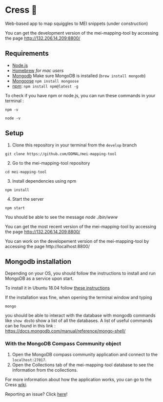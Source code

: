 # Cress 🎵
Web-based app to map squiggles to MEI snippets (under construction)

You can get the development version of the mei-mapping-tool by accessing the page http://132.206.14.209:8800/

## Requirements
* [Node.js](https://nodejs.org/en/download/)
* [Homebrew](https://brew.sh/) *for mac users*
* [Mongodb](https://docs.mongodb.com/manual/installation/) Make sure MongoDB is installed (`brew install mongodb`)
* [Mongoose](https://mongoosejs.com/docs/) `npm install mongoose`
* [npm](https://www.npmjs.com/get-npm):
 `npm install npm@latest -g` 
 
 To check if you have npm or node.js, you can run these commands in your terminal :
 
  `npm -v`
 
  `node -v`

## Setup

1. Clone this repository in your terminal from the `develop` branch

  `git clone https://github.com/DDMAL/mei-mapping-tool`

2. Go to the mei-mapping-tool repository

  `cd mei-mapping-tool`

3. Install dependencies using npm

  `npm install`

4. Start the server

  `npm start`
  
  You should be able to see the message *node ./bin/www*

You can get the most recent version of the mei-mapping-tool by accessing the page http://132.206.14.209:8800/

You can work on the developement version of the mei-mapping-tool by accessing the page http://localhost:8800/

## Mongodb installation

Depending on your OS, you should follow the instructions to install and run MongoDB as a service upon start.

To install it in Ubuntu 18.04 follow [these instructions](https://docs.mongodb.com/manual/tutorial/install-mongodb-on-ubuntu/)
  
If the installation was fine, when opening the terminal window and typing
 
`mongo`
  
you should be able to interact with the database with mongodb commands like `show dbs`to show a list of all the databases. A list of useful commands can be found in this link : https://docs.mongodb.com/manual/reference/mongo-shell/
 
 ### With the MongoDB Compass Community object
 1. Open the MongoDB compass community application and connect to the `localhost:27017`.
 2. Open the Collections tab of the mei-mapping-tool database to see the information from the collections.
 
For more information about how the application works, you can go to the Cress [wiki](https://github.com/DDMAL/mei-mapping-tool/wiki). 

Reporting an issue? Click [here](https://github.com/DDMAL/mei-mapping-tool/wiki/Issues)!
